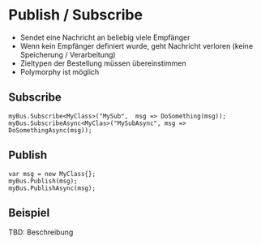 # Publish / Subscribe
- Sendet eine Nachricht an beliebig viele Empfänger
- Wenn kein Empfänger definiert wurde, geht Nachricht verloren (keine Speicherung / Verarbeitung)
- Zieltypen der Bestellung müssen übereinstimmen
- Polymorphy ist möglich

 ## Subscribe
                       
    myBus.Subscribe<MyClass>("MySub",  msg => DoSomething(msg));
    myBus.SubscribeAsync<MyClas>("MySubAsync", msg => DoSomethingAsync(msg));

## Publish

    var msg = new MyClass{};                            
    myBus.Publish(msg);
    myBus.PublishAsync(msg);

## Beispiel
TBD: Beschreibung